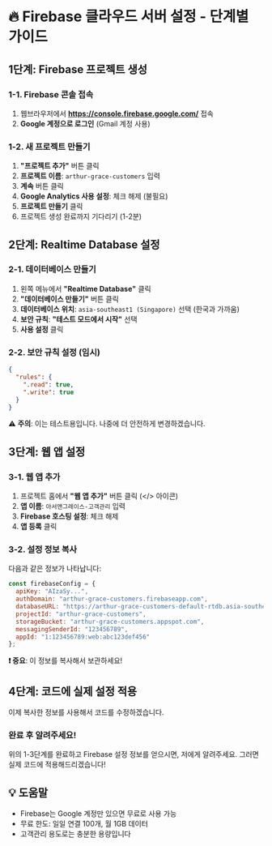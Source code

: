 # 🔥 Firebase 클라우드 서버 설정 - 단계별 가이드

## 1단계: Firebase 프로젝트 생성

### 1-1. Firebase 콘솔 접속
1. 웹브라우저에서 **https://console.firebase.google.com/** 접속
2. **Google 계정으로 로그인** (Gmail 계정 사용)

### 1-2. 새 프로젝트 만들기
1. **"프로젝트 추가"** 버튼 클릭
2. **프로젝트 이름**: `arthur-grace-customers` 입력
3. **계속** 버튼 클릭
4. **Google Analytics 사용 설정**: 체크 해제 (불필요)
5. **프로젝트 만들기** 클릭
6. 프로젝트 생성 완료까지 기다리기 (1-2분)

## 2단계: Realtime Database 설정

### 2-1. 데이터베이스 만들기
1. 왼쪽 메뉴에서 **"Realtime Database"** 클릭
2. **"데이터베이스 만들기"** 버튼 클릭
3. **데이터베이스 위치**: `asia-southeast1 (Singapore)` 선택 (한국과 가까움)
4. **보안 규칙**: **"테스트 모드에서 시작"** 선택
5. **사용 설정** 클릭

### 2-2. 보안 규칙 설정 (임시)
```json
{
  "rules": {
    ".read": true,
    ".write": true
  }
}
```
⚠️ **주의**: 이는 테스트용입니다. 나중에 더 안전하게 변경하겠습니다.

## 3단계: 웹 앱 설정

### 3-1. 웹 앱 추가
1. 프로젝트 홈에서 **"웹 앱 추가"** 버튼 클릭 (</> 아이콘)
2. **앱 이름**: `아서앤그레이스-고객관리` 입력
3. **Firebase 호스팅 설정**: 체크 해제
4. **앱 등록** 클릭

### 3-2. 설정 정보 복사
다음과 같은 정보가 나타납니다:
```javascript
const firebaseConfig = {
  apiKey: "AIzaSy...",
  authDomain: "arthur-grace-customers.firebaseapp.com",
  databaseURL: "https://arthur-grace-customers-default-rtdb.asia-southeast1.firebasedatabase.app",
  projectId: "arthur-grace-customers",
  storageBucket: "arthur-grace-customers.appspot.com",
  messagingSenderId: "123456789",
  appId: "1:123456789:web:abc123def456"
};
```

**❗ 중요**: 이 정보를 복사해서 보관하세요!

## 4단계: 코드에 실제 설정 적용

이제 복사한 정보를 사용해서 코드를 수정하겠습니다.

### 완료 후 알려주세요!
위의 1-3단계를 완료하고 Firebase 설정 정보를 얻으시면, 저에게 알려주세요. 
그러면 실제 코드에 적용해드리겠습니다!

## 💡 도움말
- Firebase는 Google 계정만 있으면 무료로 사용 가능
- 무료 한도: 일일 연결 100개, 월 1GB 데이터
- 고객관리 용도로는 충분한 용량입니다 